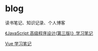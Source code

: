 # blog

读书笔记、知识记录、个人博客

[《JavaScript 高级程序设计(第三版)》学习笔记](https://github.com/luobosiji/blog/tree/master/JavaScript%E9%AB%98%E7%BA%A7%E7%A8%8B%E5%BA%8F%E8%AE%BE%E8%AE%A1)

[Vue 学习笔记](https://github.com/luobosiji/blog/blob/master/Vue-record/00-statement.md)

